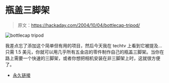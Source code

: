# 瓶盖三脚架

> 原文：<https://hackaday.com/2004/10/04/bottlecap-tripod/>

![bottlecap tripod](img/c2264bcc2070e64b882f9dff4fc46545.png)

我差点忘了添加这个简单但有用的项目，然后今天我在 techtv 上看到它被提及…只需 1.5 美元，你就可以用几乎所有五金店的零件制作自己的瓶盖三脚架。当你在路上需要一个快速的三脚架，或者你想把相机安装在非三脚架上时，这就很方便了。

*   [永久链接](http://www.fiendishthingy.org/tripod/)